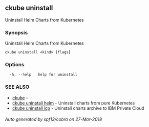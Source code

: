 ## ckube uninstall

Uninstall Helm Charts from Kubernetes

### Synopsis

Uninstall Helm Charts from Kubernetes

```
ckube uninstall <kind> [flags]
```

### Options

```
  -h, --help   help for uninstall
```

### SEE ALSO

* [ckube](ckube.md)	 - 
* [ckube uninstall helm](ckube_uninstall_helm.md)	 - Uninstall charts from pure Kubernetes
* [ckube uninstall icp](ckube_uninstall_icp.md)	 - Uninstall charts archive to IBM Private Cloud

###### Auto generated by spf13/cobra on 27-Mar-2018
